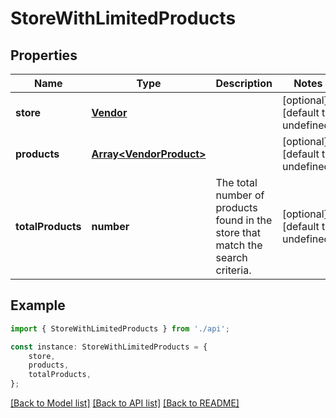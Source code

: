 # StoreWithLimitedProducts


## Properties

Name | Type | Description | Notes
------------ | ------------- | ------------- | -------------
**store** | [**Vendor**](Vendor.md) |  | [optional] [default to undefined]
**products** | [**Array&lt;VendorProduct&gt;**](VendorProduct.md) |  | [optional] [default to undefined]
**totalProducts** | **number** | The total number of products found in the store that match the search criteria. | [optional] [default to undefined]

## Example

```typescript
import { StoreWithLimitedProducts } from './api';

const instance: StoreWithLimitedProducts = {
    store,
    products,
    totalProducts,
};
```

[[Back to Model list]](../README.md#documentation-for-models) [[Back to API list]](../README.md#documentation-for-api-endpoints) [[Back to README]](../README.md)
